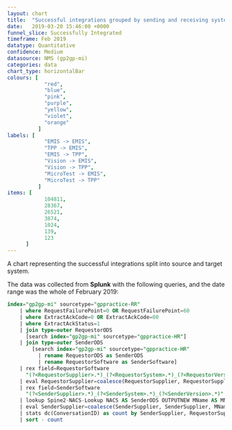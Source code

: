 ```yaml
---
layout: chart
title:  "Successful integrations grouped by sending and receiving system type"
date:   2019-03-20 15:46:00 +0000
funnel_slice: Successfully Integrated
timeframe: Feb 2019
datatype: Quantitative
confidence: Medium
datasource: NMS (gp2gp-mi)
categories: data
chart_type: horizontalBar
colours: [
            "red",
            "blue",
            "pink",
            "purple",
            "yellow",
            "violet",
            "orange"
          ]
labels: [
            "EMIS -> EMIS",
            "TPP -> EMIS",
            "EMIS -> TPP",
            "Vision -> EMIS",
            "Vision -> TPP",
            "MicroTest -> EMIS",
            "MicroTest -> TPP"
          ]
items: [
            104811,
            28367,
            26521,
            3874,
            1024,
            139,
            123
      ]
---
```

A chart representing the successful integrations split into source and target system.

The data was collected from **Splunk** with the following queries, and the date range was the whole of February 2019:

```sql
index="gp2gp-mi" sourcetype="gppractice-RR"
    | where RequestFailurePoint=0 OR RequestFailurePoint=60 
    | where ExtractAckCode=0 OR ExtractAckCode=00
    | where ExtractAckStatus=1
    | join type=outer RequestorODS 
      [search index="gp2gp-mi" sourcetype="gppractice-HR"] 
    | join type=outer SenderODS 
        [search index="gp2gp-mi" sourcetype="gppractice-HR" 
          | rename RequestorODS as SenderODS 
          | rename RequestorSoftware as SenderSoftware]
    | rex field=RequestorSoftware 
      "(?<RequestorSupplier>.*)_(?<RequestorSystem>.*)_(?<RequestorVersion>.*)"
    | eval RequestorSupplier=coalesce(RequestorSupplier, RequestorSupplier, "unknown")
    | rex field=SenderSoftware 
      "(?<SenderSupplier>.*)_(?<SenderSystem>.*)_(?<SenderVersion>.*)"
    | lookup Spine2-NACS-Lookup NACS AS SenderODS OUTPUTNEW MName AS MName
    | eval SenderSupplier=coalesce(SenderSupplier, SenderSupplier, MName, MName, "unknown")
    | stats dc(ConversationID) as count by SenderSupplier, RequestorSupplier
    | sort - count
```
